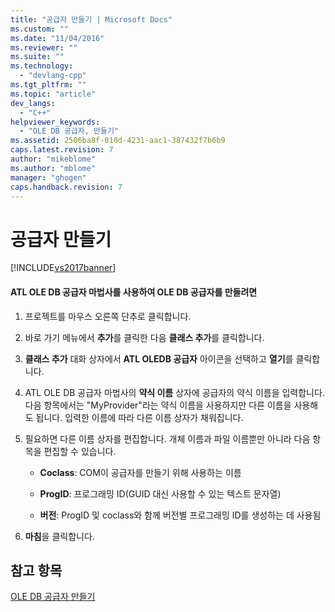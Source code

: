 ```yaml
---
title: "공급자 만들기 | Microsoft Docs"
ms.custom: ""
ms.date: "11/04/2016"
ms.reviewer: ""
ms.suite: ""
ms.technology: 
  - "devlang-cpp"
ms.tgt_pltfrm: ""
ms.topic: "article"
dev_langs: 
  - "C++"
helpviewer_keywords: 
  - "OLE DB 공급자, 만들기"
ms.assetid: 2506ba8f-010d-4231-aac1-387432f7b6b9
caps.latest.revision: 7
author: "mikeblome"
ms.author: "mblome"
manager: "ghogen"
caps.handback.revision: 7
---
```

# 공급자 만들기
[!INCLUDE[vs2017banner](../../assembler/inline/includes/vs2017banner.md)]

#### ATL OLE DB 공급자 마법사를 사용하여 OLE DB 공급자를 만들려면  
  
1.  프로젝트를 마우스 오른쪽 단추로 클릭합니다.  
  
2.  바로 가기 메뉴에서 **추가**를 클릭한 다음 **클래스 추가**를 클릭합니다.  
  
3.  **클래스 추가** 대화 상자에서 **ATL OLEDB 공급자** 아이콘을 선택하고 **열기**를 클릭합니다.  
  
4.  ATL OLE DB 공급자 마법사의 **약식 이름** 상자에 공급자의 약식 이름을 입력합니다.  다음 항목에서는 "MyProvider"라는 약식 이름을 사용하지만 다른 이름을 사용해도 됩니다.  입력한 이름에 따라 다른 이름 상자가 채워집니다.  
  
5.  필요하면 다른 이름 상자를 편집합니다.  개체 이름과 파일 이름뿐만 아니라 다음 항목을 편집할 수 있습니다.  
  
    -   **Coclass**: COM이 공급자를 만들기 위해 사용하는 이름  
  
    -   **ProgID**: 프로그래밍 ID\(GUID 대신 사용할 수 있는 텍스트 문자열\)  
  
    -   **버전**: ProgID 및 coclass와 함께 버전별 프로그래밍 ID를 생성하는 데 사용됨  
  
6.  **마침**을 클릭합니다.  
  
## 참고 항목  
 [OLE DB 공급자 만들기](../../data/oledb/creating-an-ole-db-provider.md)